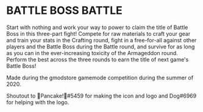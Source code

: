 # BATTLE BOSS BATTLE

Start with nothing and work your way to power to claim the title of Battle Boss in this three-part fight! Compete for raw materials to craft your gear and train your stats in the Crafting round, fight in a free-for-all against other players and the Battle Boss during the Battle round, and survive for as long as you can in the ever-increasing toxicity of the Armageddon round. Perform the best across the three rounds to earn the title of next game's Battle Boss!

Made during the gmodstore gamemode competition during the summer of 2020.





Shoutout to 🥞Pancake!🥞#5459 for making the icon and logo and Dog#6969 for helping with the logo.
